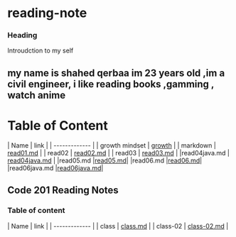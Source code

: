# reading-note

### Heading 
Introudction to my self 
## my name is shahed qerbaa im 23 years old ,im a civil engineer, i like reading books ,gamming , watch anime

# Table of Content

| Name   | link  |
 | ------------- |
| growth mindset  | [growth](https://shahed-damer.github.io/reading-note/growth)   |
| markdown   | [read01.md]( https://shahed-damer.github.io/reading-note/read01) |
| read02  |  [read02.md]( https://shahed-damer.github.io/reading-note/read02)
  |
| read03  | [read03.md]( https://shahed-damer.github.io/reading-note/read03) 
  |
  |read04java.md  | [read04java.md](https://shahed-damer.github.io/reading-note/read04java.md ) |
  |read05.md      |[read05.md](https://shahed-damer.github.io/reading-note/read05.md)|
  |read06.md      |[read06.md](https://shahed-damer.github.io/reading-note/read06)|
  |read06java.md      |[read06java.md](https://shahed-damer.github.io/reading-note/read06java)|


## Code 201 Reading Notes
### Table of content 
| Name   | link  |
 | ------------- |
| class | [class.md](https://shahed-damer.github.io/reading-note/class) |
| class-02 | [class-02.md](https://shahed-damer.github.io/reading-note/class-02.md) |









